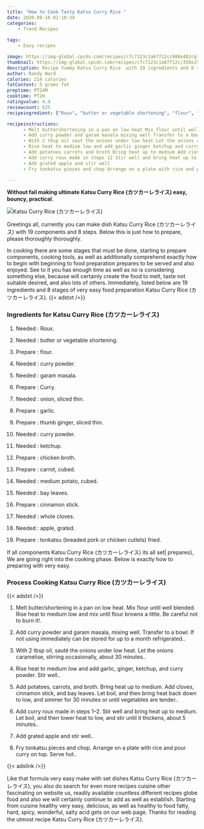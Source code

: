 ```yaml
---
title: "How to Cook Tasty Katsu Curry Rice "
date: 2020-08-16 02:10:34
categories:
    - Trend Recipes
    
tags:
    - Easy recipes

image: https://img-global.cpcdn.com/recipes/c7c7123c1a6ff12c/680x482cq70/katsu-curry-rice-カツカーレライス-recipe-main-photo.jpg
thumbnail: https://img-global.cpcdn.com/recipes/c7c7123c1a6ff12c/350x250cq70/katsu-curry-rice-カツカーレライス-recipe-main-photo.jpg
description: Recipe Yummy Katsu Curry Rice  with 19 ingredients and 8 stages of easy cooking.
author: Randy Ward
calories: 214 calories
fatContent: 5 grams fat
preptime: PT14M
cooktime: PT2H
ratingvalue: 4.4
reviewcount: 625
recipeingredient: ["Roux", "butter or vegetable shortening", "flour", "curry powder", "garam masala", "Curry", "onion sliced thin", "garlic", "thumb ginger sliced thin", "curry powder", "ketchup", "chicken broth", "carrot cubed", "medium potato cubed", "bay leaves", "cinnamon stick", "whole cloves", "apple grated", "tonkatsu breaded pork or chicken cutlets fried"]

recipeinstructions: 
      - Melt buttershortening in a pan on low heat Mix flour until well blended Rise heat to medium low and mix until flour browns a little Be careful not to burn it 
      - Add curry powder and garam masala mixing well Transfer to a bowl If not using immediately can be stored for up to a month refrigerated 
      - With 2 tbsp oil saut the onions under low heat Let the onions caramelise stirring occasionally about 30 minutes 
      - Rise heat to medium low and add garlic ginger ketchup and curry powder Stir well 
      - Add potatoes carrots and broth Bring heat up to medium Add cloves cinnamon stick and bay leaves Let boil and then bring heat back down to low and simmer for 30 minutes or until vegetables are tender 
      - Add curry roux made in steps 12 Stir well and bring heat up to medium Let boil and then lower heat to low and stir until it thickens about 5 minutes 
      - Add grated apple and stir well 
      - Fry tonkatsu pieces and chop Arrange on a plate with rice and pour curry on top Serve hot

---
```




**Without fail making ultimate Katsu Curry Rice (カツカーレライス) easy, bouncy, practical**. 


![Katsu Curry Rice (カツカーレライス)](https://img-global.cpcdn.com/recipes/c7c7123c1a6ff12c/680x482cq70/katsu-curry-rice-カツカーレライス-recipe-main-photo.jpg "Katsu Curry Rice (カツカーレライス)")




Greetings all, currently you can make dish Katsu Curry Rice (カツカーレライス) with 19 components and 8 steps. Below this is just how to prepare, please thoroughly thoroughly.

In cooking there are some stages that must be done, starting to prepare components, cooking tools, as well as additionally comprehend exactly how to begin with beginning to food preparation prepares to be served and also enjoyed. See to it you has enough time as well as no is considering something else, because will certainly create the food to melt, taste not suitable desired, and also lots of others. Immediately, listed below are 19 ingredients and 8 stages of very easy food preparation Katsu Curry Rice (カツカーレライス).
{{< adstxt />}}

### Ingredients for Katsu Curry Rice (カツカーレライス)


1. Needed  : Roux.

1. Needed  : butter or vegetable shortening.

1. Prepare  : flour.

1. Needed  : curry powder.

1. Needed  : garam masala.

1. Prepare  : Curry.

1. Needed  : onion, sliced thin.

1. Prepare  : garlic.

1. Prepare  : thumb ginger, sliced thin.

1. Needed  : curry powder.

1. Needed  : ketchup.

1. Prepare  : chicken broth.

1. Prepare  : carrot, cubed.

1. Needed  : medium potato, cubed.

1. Needed  : bay leaves.

1. Prepare  : cinnamon stick.

1. Needed  : whole cloves.

1. Needed  : apple, grated.

1. Prepare  : tonkatsu (breaded pork or chicken cutlets) fried.



If all components Katsu Curry Rice (カツカーレライス) its all set| prepares}, We are going right into the cooking phase. Below is exactly how to preparing with very easy.

### Process Cooking Katsu Curry Rice (カツカーレライス)

{{< adstxt />}}


1. Melt butter/shortening in a pan on low heat. Mix flour until well blended. Rise heat to medium low and mix until flour browns a little. Be careful not to burn it!.



1. Add curry powder and garam masala, mixing well. Transfer to a bowl. If not using immediately can be stored for up to a month refrigerated..



1. With 2 tbsp oil, sauté the onions under low heat. Let the onions caramelise, stirring occasionally, about 30 minutes..



1. Rise heat to medium low and add garlic, ginger, ketchup, and curry powder. Stir well..



1. Add potatoes, carrots, and broth. Bring heat up to medium. Add cloves, cinnamon stick, and bay leaves. Let boil, and then bring heat back down to low, and simmer for 30 minutes or until vegetables are tender..



1. Add curry roux made in steps 1–2. Stir well and bring heat up to medium. Let boil, and then lower heat to low, and stir until it thickens, about 5 minutes..



1. Add grated apple and stir well..



1. Fry tonkatsu pieces and chop. Arrange on a plate with rice and pour curry on top. Serve hot..





{{< adslink />}}

Like that formula very easy make with set dishes Katsu Curry Rice (カツカーレライス), you also do search for even more recipes cuisine other fascinating on website us, readily available countless different recipes globe food and also we will certainly continue to add as well as establish. Starting from cuisine healthy very easy, delicious, as well as healthy to food fatty, hard, spicy, wonderful, salty acid gets on our web page. Thanks for reading the utmost recipe Katsu Curry Rice (カツカーレライス).

